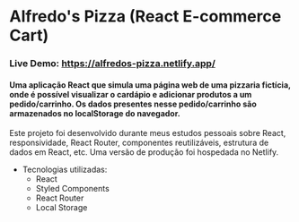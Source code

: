# Alfredo's Pizza (React E-commerce Cart)

### Live Demo: https://alfredos-pizza.netlify.app/


#### Uma aplicação React que simula uma página web de uma pizzaria fictícia, onde é possível visualizar o cardápio e adicionar produtos a um pedido/carrinho. Os dados presentes nesse pedido/carrinho são armazenados no localStorage do navegador. 

Este projeto foi desenvolvido durante meus estudos pessoais sobre React, responsividade, React Router, componentes reutilizáveis, estrutura de dados em React, etc. Uma versão de produção foi hospedada no Netlify. 

* Tecnologias utilizadas:
  * React
  * Styled Components
  * React Router
  * Local Storage
 

